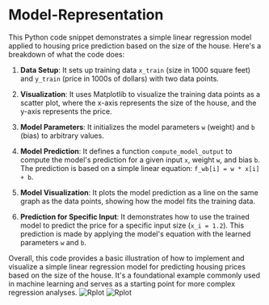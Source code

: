 # Model-Representation
This Python code snippet demonstrates a simple linear regression model applied to housing price prediction based on the size of the house. Here's a breakdown of what the code does:

1. **Data Setup**: It sets up training data `x_train` (size in 1000 square feet) and `y_train` (price in 1000s of dollars) with two data points.

2. **Visualization**: It uses Matplotlib to visualize the training data points as a scatter plot, where the x-axis represents the size of the house, and the y-axis represents the price.

3. **Model Parameters**: It initializes the model parameters `w` (weight) and `b` (bias) to arbitrary values.

4. **Model Prediction**: It defines a function `compute_model_output` to compute the model's prediction for a given input `x`, weight `w`, and bias `b`. The prediction is based on a simple linear equation: `f_wb[i] = w * x[i] + b`.

5. **Model Visualization**: It plots the model prediction as a line on the same graph as the data points, showing how the model fits the training data.

6. **Prediction for Specific Input**: It demonstrates how to use the trained model to predict the price for a specific input size (`x_i = 1.2`). This prediction is made by applying the model's equation with the learned parameters `w` and `b`.

Overall, this code provides a basic illustration of how to implement and visualize a simple linear regression model for predicting housing prices based on the size of the house. It's a foundational example commonly used in machine learning and serves as a starting point for more complex regression analyses.
![Rplot](https://github.com/UMMY87/Model-Representation/assets/117314436/73f4581f-f2f3-499c-af7b-98607e2a66ab)
![Rplot](https://github.com/UMMY87/Model-Representation/assets/117314436/e2ae0df3-b949-4a28-b661-cdad22b1da6c)
